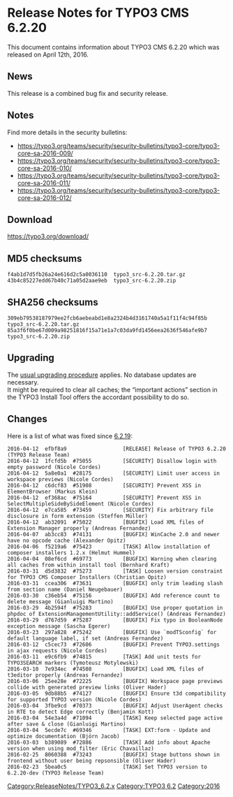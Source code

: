 Release Notes for TYPO3 CMS 6.2.20
==================================

This document contains information about TYPO3 CMS 6.2.20 which was
released on April 12th, 2016.

News
----

This release is a combined bug fix and security release.

Notes
-----

Find more details in the security bulletins:

-   <https://typo3.org/teams/security/security-bulletins/typo3-core/typo3-core-sa-2016-009/>
-   <https://typo3.org/teams/security/security-bulletins/typo3-core/typo3-core-sa-2016-010/>
-   <https://typo3.org/teams/security/security-bulletins/typo3-core/typo3-core-sa-2016-011/>
-   <https://typo3.org/teams/security/security-bulletins/typo3-core/typo3-core-sa-2016-012/>

Download
--------

<https://typo3.org/download/>

MD5 checksums
-------------

    f4ab1d7d5fb26a24e616d2c5a0036110  typo3_src-6.2.20.tar.gz
    43b4c85227edd67b40c71a05d2aae9eb  typo3_src-6.2.20.zip

SHA256 checksums
----------------

    309eb79538187979ee2fcb6aebeabd1e8a2324b4d3161740a5a1f11f4c94f85b  typo3_src-6.2.20.tar.gz
    85a3f6f0be67d009a98251816f15a71e1a7c03da9fd1456eea2636f546afe9b7  typo3_src-6.2.20.zip

Upgrading
---------

The [usual upgrading
procedure](https://docs.typo3.org/typo3cms/InstallationGuide/) applies.
No database updates are necessary.\
It might be required to clear all caches; the “important actions”
section in the TYPO3 Install Tool offers the accordant possibility to do
so.

Changes
-------

Here is a list of what was fixed since
[6.2.19](TYPO3_CMS_6.2.19 "wikilink"):

    2016-04-12  efbf8a9                  [RELEASE] Release of TYPO3 6.2.20 (TYPO3 Release Team)
    2016-04-12  1fcfd5b  #75055          [SECURITY] Disallow login with empty password (Nicole Cordes)
    2016-04-12  5a8e0a1  #28175          [SECURITY] Limit user access in workspace previews (Nicole Cordes)
    2016-04-12  c6dcf83  #51908          [SECURITY] Prevent XSS in ElementBrowser (Markus Klein)
    2016-04-12  ef368ac  #75164          [SECURITY] Prevent XSS in SelectMultipleSideBySideElement (Nicole Cordes)
    2016-04-12  e7ca585  #73459          [SECURITY] Fix arbitrary file disclosure in form extension (Steffen Müller)
    2016-04-12  ab32091  #75022          [BUGFIX] Load XML files of Extension Manager properly (Andreas Fernandez)
    2016-04-07  ab3cc83  #74131          [BUGFIX] WinCache 2.0 and newer have no opcode cache (Alexander Opitz)
    2016-04-06  f5219a6  #75423          [TASK] Allow installation of composer installers 1.2.x (Helmut Hummel)
    2016-04-04  08ef6cd  #69773          [BUGFIX] Warning when clearing all caches from within install tool (Bernhard Kraft)
    2016-03-31  d5d3832  #75273          [TASK] Loosen version constraint for TYPO3 CMS Composer Installers (Christian Opitz)
    2016-03-31  ccea306  #73631          [BUGFIX] only trim leading slash from section name (Daniel Neugebauer)
    2016-03-30  c36eb54  #75156          [BUGFIX] Add reference count to delete message (Gianluigi Martino)
    2016-03-29  4b2594f  #75283          [BUGFIX] Use proper quotation in phpdoc of ExtensionManagementUtility::addService() (Andreas Fernandez)
    2016-03-29  d767d59  #75287          [BUGFIX] Fix typo in BooleanNode exception message (Sascha Egerer)
    2016-03-23  297a828  #75242          [BUGFIX] Use `modTSconfig` for default language label, if set (Andreas Fernandez)
    2016-03-12  c5cec73  #72606          [BUGFIX] Prevent TYPO3.settings in ajax requests (Nicole Cordes)
    2016-03-11  e9c6fb9  #74815          [TASK] Add unit tests for TYPO3SEARCH markers (Tymoteusz Motylewski)
    2016-03-10  7e934ec  #74508          [BUGFIX] Load XML files of t3editor properly (Andreas Fernandez)
    2016-03-06  25ee28e  #72225          [BUGFIX] Workspace page previews collide with generated preview links (Oliver Hader)
    2016-03-05  9db88b5  #74127          [BUGFIX] Ensure t3d compatibility for supported TYPO3 version (Nicole Cordes)
    2016-03-04  3fbe9cd  #70373          [BUGFIX] Adjust UserAgent checks in RTE to detect Edge correctly (Benjamin Kott)
    2016-03-04  54e3a4d  #71094          [TASK] Keep selected page active after save & close (Gianluigi Martino)
    2016-03-04  5ecde7c  #69346          [TASK] EXT:form - Update and optimize documentation (Björn Jacob)
    2016-03-03  b389089  #72886          [TASK] Add info about Apache version when using mod_filter (Eric Chavaillaz)
    2016-02-25  8060388  #73243          [BUGFIX] Stage buttons shown in frontend without user being repsonsible (Oliver Hader)
    2016-02-23  5bea0c5                  [TASK] Set TYPO3 version to 6.2.20-dev (TYPO3 Release Team)

<Category:ReleaseNotes/TYPO3_6.2.x> [Category:TYPO3
6.2](Category:TYPO3_6.2 "wikilink") <Category:2016>
